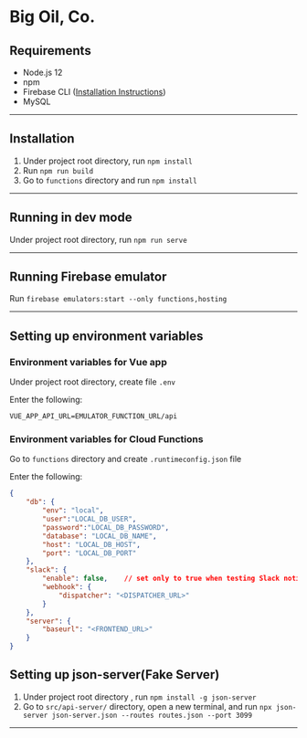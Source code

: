 # Big Oil, Co.

## Requirements
* Node.js 12
* npm
* Firebase CLI ([Installation Instructions](https://firebase.google.com/docs/cli))
* MySQL

---

## Installation
1. Under project root directory, run `npm install`
2. Run `npm run build`
3. Go to `functions` directory and run `npm install`

---


## Running in dev mode

Under project root directory, run `npm run serve`

---


## Running Firebase emulator
Run `firebase emulators:start --only functions,hosting`

---

## Setting up environment variables
### Environment variables for Vue app

Under project root directory, create file `.env`

Enter the following:
```
VUE_APP_API_URL=EMULATOR_FUNCTION_URL/api
```

### Environment variables for Cloud Functions
Go to `functions` directory and create `.runtimeconfig.json` file

Enter the following:
```json
{
    "db": {
        "env": "local",
        "user":"LOCAL_DB_USER",
        "password":"LOCAL_DB_PASSWORD",
        "database": "LOCAL_DB_NAME",
        "host": "LOCAL_DB_HOST",
        "port": "LOCAL_DB_PORT"
    },
    "slack": {
        "enable": false,    // set only to true when testing Slack notifications
        "webhook": {
            "dispatcher": "<DISPATCHER_URL>"
        }
    },
    "server": {
        "baseurl": "<FRONTEND_URL>"
    }
}
```

## Setting up json-server(Fake Server)

1. Under project root directory , run `npm install -g json-server`
2. Go to `src/api-server/` directory, open a new terminal, and run `npx json-server json-server.json --routes routes.json --port 3099`

---


